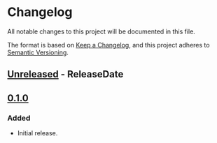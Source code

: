<!-- markdownlint-disable MD024 -->

# Changelog

All notable changes to this project will be documented in this file.

The format is based on [Keep a Changelog](https://keepachangelog.com/en/1.0.0/),
and this project adheres to [Semantic Versioning](https://semver.org/spec/v2.0.0.html).

## [Unreleased] - ReleaseDate

## [0.1.0]

### Added

- Initial release.

[Unreleased]: https://github.com/dnaka91/tokio-shutdown/compare/v0.1.0...HEAD
[0.1.0]: https://github.com/dnaka91/tokio-shutdown/releases/tag/v0.1.0
